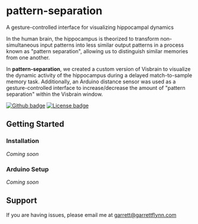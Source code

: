# pattern-separation
 A gesture-controlled interface for visualizing hippocampal dynamics

In the human brain, the hippocampus is theorized to transform non-simultaneous input patterns into less similar output patterns in a process known as "pattern separation", allowing us to distinguish similar memories from one another.

In **pattern-separation**, we created a custom version of Visbrain to visualize the dynamic activity of the hippocampus during a delayed match-to-sample memory task. Additionally, an Arduino distance sensor was used as a gesture-controlled interface to increase/decrease the amount of "pattern separation" within the Visbrain window.

[![Github badge](https://img.shields.io/badge/github-source_code-blue.svg?logo=github&logoColor=white)](https://github.com/garrettmflynn/pattern-separation)
[![License badge](https://img.shields.io/badge/License-GPLv3-blue.svg)](https://www.gnu.org/licenses/gpl-3.0)

## Getting Started

### Installation

*Coming soon*

### Arduino Setup

*Coming soon*

## Support

If you are having issues, please email me at garrett@garrettflynn.com

